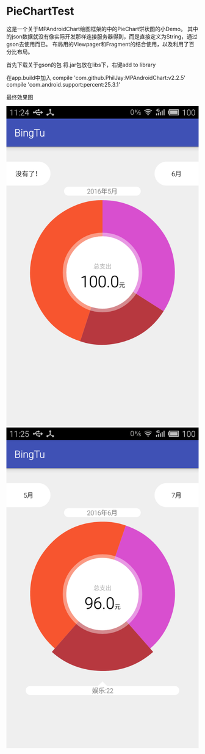 # PieChartTest
这是一个关于MPAndroidChart绘图框架的中的PieChart饼状图的小Demo。
其中的json数据就没有像实际开发那样连接服务器得到，而是直接定义为String，通过gson去使用而已。
布局用的Viewpager和Fragment的结合使用，以及利用了百分比布局。

首先下载关于gson的包
 将.jar包放在libs下，右键add to library
 
在app.build中加入
    compile 'com.github.PhilJay:MPAndroidChart:v2.2.5'
    compile 'com.android.support:percent:25.3.1'


最终效果图

![xiaoguotu1](https://github.com/carrys17/Sucai/blob/master/device-2017-06-29-112617.png)
![xiaoguotu2](https://github.com/carrys17/Sucai/blob/master/device-2017-06-29-112639.png)




